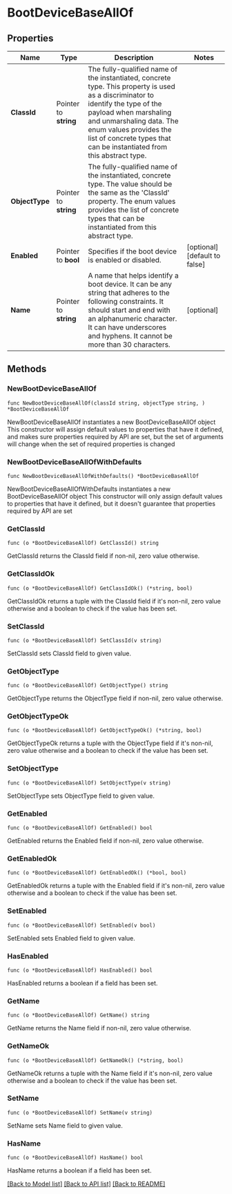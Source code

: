 # BootDeviceBaseAllOf

## Properties

Name | Type | Description | Notes
------------ | ------------- | ------------- | -------------
**ClassId** | Pointer to **string** | The fully-qualified name of the instantiated, concrete type. This property is used as a discriminator to identify the type of the payload when marshaling and unmarshaling data. The enum values provides the list of concrete types that can be instantiated from this abstract type. | 
**ObjectType** | Pointer to **string** | The fully-qualified name of the instantiated, concrete type. The value should be the same as the &#39;ClassId&#39; property. The enum values provides the list of concrete types that can be instantiated from this abstract type. | 
**Enabled** | Pointer to **bool** | Specifies if the boot device is enabled or disabled. | [optional] [default to false]
**Name** | Pointer to **string** | A name that helps identify a boot device. It can be any string that adheres to the following constraints. It should start and end with an alphanumeric character. It can have underscores and hyphens. It cannot be more than 30 characters. | [optional] 

## Methods

### NewBootDeviceBaseAllOf

`func NewBootDeviceBaseAllOf(classId string, objectType string, ) *BootDeviceBaseAllOf`

NewBootDeviceBaseAllOf instantiates a new BootDeviceBaseAllOf object
This constructor will assign default values to properties that have it defined,
and makes sure properties required by API are set, but the set of arguments
will change when the set of required properties is changed

### NewBootDeviceBaseAllOfWithDefaults

`func NewBootDeviceBaseAllOfWithDefaults() *BootDeviceBaseAllOf`

NewBootDeviceBaseAllOfWithDefaults instantiates a new BootDeviceBaseAllOf object
This constructor will only assign default values to properties that have it defined,
but it doesn't guarantee that properties required by API are set

### GetClassId

`func (o *BootDeviceBaseAllOf) GetClassId() string`

GetClassId returns the ClassId field if non-nil, zero value otherwise.

### GetClassIdOk

`func (o *BootDeviceBaseAllOf) GetClassIdOk() (*string, bool)`

GetClassIdOk returns a tuple with the ClassId field if it's non-nil, zero value otherwise
and a boolean to check if the value has been set.

### SetClassId

`func (o *BootDeviceBaseAllOf) SetClassId(v string)`

SetClassId sets ClassId field to given value.


### GetObjectType

`func (o *BootDeviceBaseAllOf) GetObjectType() string`

GetObjectType returns the ObjectType field if non-nil, zero value otherwise.

### GetObjectTypeOk

`func (o *BootDeviceBaseAllOf) GetObjectTypeOk() (*string, bool)`

GetObjectTypeOk returns a tuple with the ObjectType field if it's non-nil, zero value otherwise
and a boolean to check if the value has been set.

### SetObjectType

`func (o *BootDeviceBaseAllOf) SetObjectType(v string)`

SetObjectType sets ObjectType field to given value.


### GetEnabled

`func (o *BootDeviceBaseAllOf) GetEnabled() bool`

GetEnabled returns the Enabled field if non-nil, zero value otherwise.

### GetEnabledOk

`func (o *BootDeviceBaseAllOf) GetEnabledOk() (*bool, bool)`

GetEnabledOk returns a tuple with the Enabled field if it's non-nil, zero value otherwise
and a boolean to check if the value has been set.

### SetEnabled

`func (o *BootDeviceBaseAllOf) SetEnabled(v bool)`

SetEnabled sets Enabled field to given value.

### HasEnabled

`func (o *BootDeviceBaseAllOf) HasEnabled() bool`

HasEnabled returns a boolean if a field has been set.

### GetName

`func (o *BootDeviceBaseAllOf) GetName() string`

GetName returns the Name field if non-nil, zero value otherwise.

### GetNameOk

`func (o *BootDeviceBaseAllOf) GetNameOk() (*string, bool)`

GetNameOk returns a tuple with the Name field if it's non-nil, zero value otherwise
and a boolean to check if the value has been set.

### SetName

`func (o *BootDeviceBaseAllOf) SetName(v string)`

SetName sets Name field to given value.

### HasName

`func (o *BootDeviceBaseAllOf) HasName() bool`

HasName returns a boolean if a field has been set.


[[Back to Model list]](../README.md#documentation-for-models) [[Back to API list]](../README.md#documentation-for-api-endpoints) [[Back to README]](../README.md)


